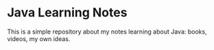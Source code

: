 # Java Learning Notes

This is a simple repository about my notes learning about Java: books, videos, my own ideas.
